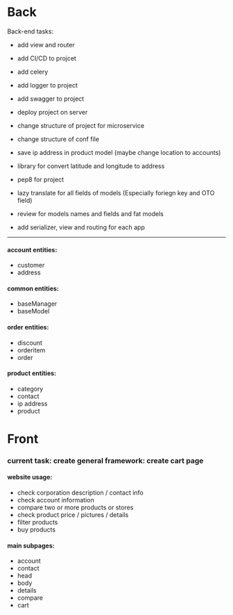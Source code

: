 # Back

Back-end tasks:

- add view and router
- add CI/CD to projcet
- add celery
- add logger to project
- add swagger to project
- deploy project on server
- change structure of project for microservice
- change structure of conf file
- save ip address in product model (maybe change location to accounts)
- library for convert latitude and longitude to address
- pep8 for project
- lazy translate for all fields of models (Especially foriegn key and OTO field)
- review for models names and fields and fat models

- add serializer, view and routing for each app

---

#### account entities:

- customer
- address

#### common entities:

- baseManager
- baseModel

#### order entities:

- discount
- orderitem
- order

#### product entities:

- category
- contact
- ip address
- product

# Front

### current task: create general framework: create cart page

#### website usage:

- check corporation description / contact info
- check account information
- compare two or more products or stores
- check product price / pictures / details
- filter products
- buy products

#### main subpages:

- account
- contact
- head
- body
- details
- compare
- cart
